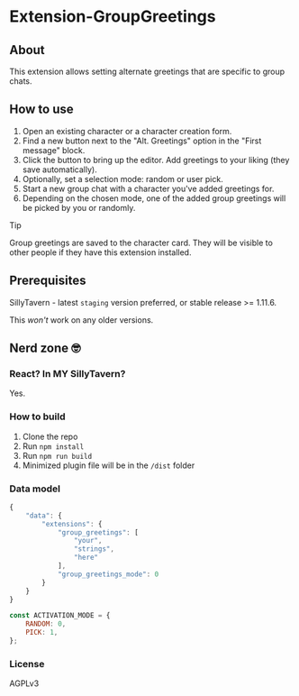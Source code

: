 # Extension-GroupGreetings

## About

This extension allows setting alternate greetings that are specific to group chats.

## How to use

1. Open an existing character or a character creation form.
2. Find a new button next to the "Alt. Greetings" option in the "First message" block.
3. Click the button to bring up the editor. Add greetings to your liking (they save automatically).
4. Optionally, set a selection mode: random or user pick.
5. Start a new group chat with a character you've added greetings for.
6. Depending on the chosen mode, one of the added group greetings will be picked by you or randomly.

> [!TIP]
> Group greetings are saved to the character card. They will be visible to other people if they have this extension installed.

## Prerequisites

SillyTavern - latest `staging` version preferred, or stable release >= 1.11.6.

This *won't* work on any older versions.

## Nerd zone 🤓

### React? In MY SillyTavern?

Yes.

### How to build

1. Clone the repo
2. Run `npm install`
3. Run `npm run build`
4. Minimized plugin file will be in the `/dist` folder

### Data model

```js
{
    "data": {
        "extensions": {
            "group_greetings": [
                "your",
                "strings",
                "here"
            ],
            "group_greetings_mode": 0
        }
    }
}

const ACTIVATION_MODE = {
    RANDOM: 0,
    PICK: 1,
};
```

### License

AGPLv3
